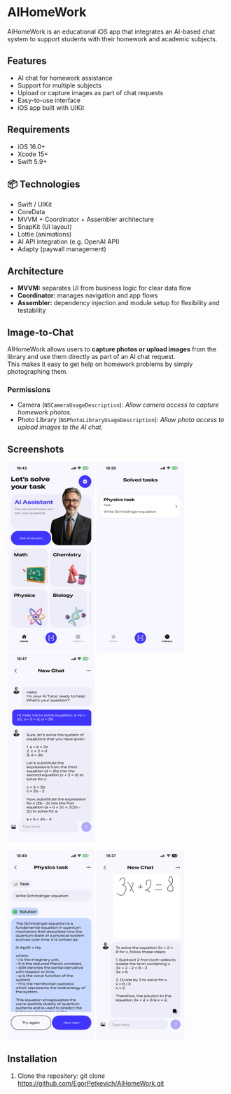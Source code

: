 # AIHomeWork

AIHomeWork is an educational iOS app that integrates an AI-based chat system to support students with their homework and academic subjects.  

## Features
- AI chat for homework assistance  
- Support for multiple subjects  
- Upload or capture images as part of chat requests  
- Easy-to-use interface  
- iOS app built with UIKit  

## Requirements
- iOS 16.0+  
- Xcode 15+  
- Swift 5.9+  

## 📦 Technologies
- Swift / UIKit  
- CoreData  
- MVVM + Coordinator + Assembler architecture  
- SnapKit (UI layout)   
- Lottie (animations)   
- AI API integration (e.g. OpenAI API)  
- Adapty (paywall management)

## Architecture
- **MVVM:** separates UI from business logic for clear data flow  
- **Coordinator:** manages navigation and app flows  
- **Assembler:** dependency injection and module setup for flexibility and testability  

## Image-to-Chat
AIHomeWork allows users to **capture photos or upload images** from the library and use them directly as part of an AI chat request.  
This makes it easy to get help on homework problems by simply photographing them.

### Permissions
- Camera (`NSCameraUsageDescription`): *Allow camera access to capture homework photos.*  
- Photo Library (`NSPhotoLibraryUsageDescription`): *Allow photo access to upload images to the AI chat.*  

## Screenshots

<p float="left">
  <img src="Screenshots/Home:Main.PNG" alt="Home" width="200"/>
  <img src="Screenshots/History.PNG" alt="History" width="200"/>
  <img src="Screenshots/NewChat.PNG" alt="New Chat" width="200"/>
</p>

<p float="left">
  <img src="Screenshots/Task.PNG" alt="Task" width="200"/>
  <img src="Screenshots/ImageTask.png" alt="Image Task" width="200"/>
</p>

## Installation
1. Clone the repository: git clone https://github.com/EgorPetkevich/AIHomeWork.git
   
